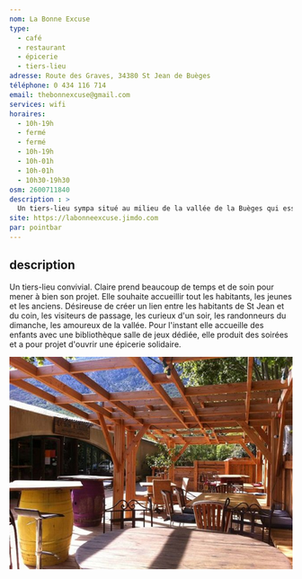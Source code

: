 ```yaml
---
nom: La Bonne Excuse
type: 
  - café
  - restaurant
  - épicerie
  - tiers-lieu
adresse: Route des Graves, 34380 St Jean de Buèges
téléphone: 0 434 116 714
email: thebonnexcuse@gmail.com
services: wifi
horaires:
  - 10h-19h
  - fermé
  - fermé
  - 10h-19h
  - 10h-01h
  - 10h-01h
  - 10h30-19h30 
osm: 2600711840
description : >
  Un tiers-lieu sympa situé au milieu de la vallée de la Buèges qui essaye d'utiliser au maximum les produits des maraîchers et éleveurs des environs.
site: https://labonneexcuse.jimdo.com
par: pointbar
---
```


## description

Un tiers-lieu convivial. Claire prend beaucoup de temps et de soin pour mener à bien son projet. Elle souhaite accueillir tout les habitants, les jeunes et les anciens. Désireuse de créer un lien entre les habitants de St Jean et du coin, les visiteurs de passage, les curieux d'un soir, les randonneurs du dimanche, les amoureux de la vallée. Pour l'instant elle accueille des enfants avec une bibliothèque salle de jeux dédiée, elle produit des soirées et a pour projet d'ouvrir une épicerie solidaire.

![La bonne excuse](./media/la-bonne-excuse.jpg)
 